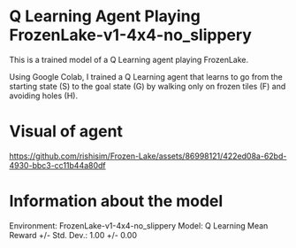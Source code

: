 # Q Learning Agent Playing FrozenLake-v1-4x4-no_slippery
This is a trained model of a Q Learning agent playing FrozenLake.

Using Google Colab, I trained a Q Learning agent that learns to go from the starting state (S) to the goal state (G) by walking only on frozen tiles (F) and avoiding holes (H).

# Visual of agent
https://github.com/rishisim/Frozen-Lake/assets/86998121/422ed08a-62bd-4930-bbc3-cc11b44a80df


# Information about the model
Environment: FrozenLake-v1-4x4-no_slippery
Model: Q Learning
Mean Reward +/- Std. Dev.: 1.00 +/- 0.00
